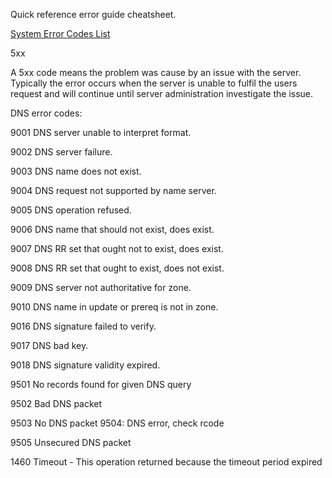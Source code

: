 Quick reference error guide cheatsheet.

[System Error Codes List](https://www.lifewire.com/system-error-codes-list-2625170)


5xx

A 5xx code means the problem was cause by an issue with the server. Typically the error occurs when the server is unable to fulfil the users request and will continue until server administration investigate the issue.


DNS error codes:

9001 DNS server unable to interpret format.

9002 DNS server failure.

9003 DNS name does not exist.

9004 DNS request not supported by name server.

9005 DNS operation refused.

9006 DNS name that should not exist, does exist.

9007 DNS RR set that ought not to exist, does exist.

9008 DNS RR set that ought to exist, does not exist.

9009 DNS server not authoritative for zone.

9010 DNS name in update or prereq is not in zone.

9016 DNS signature failed to verify.

9017 DNS bad key.

9018 DNS signature validity expired.

9501 No records found for given DNS query

9502 Bad DNS packet

9503 No DNS packet 9504: DNS error, check rcode

9505 Unsecured DNS packet

1460 Timeout - This operation returned because the timeout period expired
